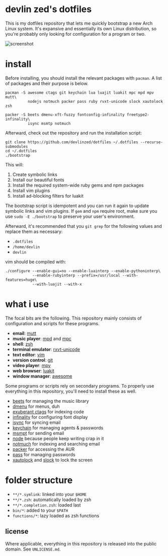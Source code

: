 devlin zed's dotfiles
=====================

This is my dotfiles repository that lets me quickly bootstrap a new Arch Linux
system.  It's expansive and essentially its own Linux distribution, so you're
probably only looking for configuration for a program or two.

![screenshot](https://raw.github.com/devlinzed/dotfiles/master/screenshot.png)

install
=======

Before installing, you should install the relevant packages with `pacman`.  A
list of packages and their purpose is below.

    pacman -S awesome ctags git keychain lua luajit luakit mpc mpd mpv mutt\
              nodejs notmuch packer pass ruby rvxt-unicode slock xautolock zsh

    packer -S beets dmenu-xft-fuzzy fontconfig-infinality freetype2-infinality\
              isync msmtp notmuch

Afterward, check out the repository and run the installation script:

    git clone https://github.com/devlinzed/dotfiles ~/.dotfiles --recurse-submodules
    cd ~/.dotfiles
    ./bootstrap

This will:

1. Create symbolic links
2. Install our beautiful fonts
3. Install the required system-wide ruby gems and npm packages
4. Install vim plugins
5. Install ad-blocking filters for luakit

The bootstrap script is idempotent and you can run it again to update symbolic
links and vim plugins.  If `gem` and `npm` require root, make sure you use
`sudo -E ./bootstrap` to preserve your user's environment.

Afterward, it's recommended that you `git grep` for the following values and
replace them as necessary:

* `.dotfiles`
* `/home/devlin`
* `devlin`

vim should be compiled with:

    ./configure --enable-gui=no --enable-luainterp --enable-pythoninterp\
                --enable-rubyinterp --prefix=/usr/local --with-features=huge\
                --with-luajit --with-x

what i use
==========

The focal bits are the following.  This repository mainly consists of
configuration and scripts for these programs.

* **email**: [mutt](http://mutt.org/)
* **music player**: [mpd](http://mpd.wikia.com/wiki/Music_Player_Daemon_Wiki) and [mpc](http://mpd.wikia.com/wiki/Client:Mpc)
* **shell**: [zsh](http://zsh.org/)
* **terminal emulator**: [rxvt-unicode](https://en.wikipedia.org/wiki/Rxvt)
* **text editor**: [vim](http://vim.org)
* **version control**: [git](http://git-scm.org)
* **video player**: [mpv](http://mpv.io/index.html)
* **web browser**: [luakit](http://luakit.org)
* **window manager**: [awesome](http://awesome.naquadah.org/)

Some programs or scripts rely on secondary programs.  To properly use
everything in this repository, you'll need to install these as well.

* [beets](http://beets.radbox.org) for managing the music library
* [dmenu](http://tools.suckless.org/dmenu/) for menus, duh
* [exuberant ctags](http://ctags.sourceforge.net/) for indexing code
* [infinality](http://infinality.net) for configuring font display
* [isync](http://isync.sourceforge.net/) for syncing email
* [keychain](http://www.funtoo.org/wiki/Keychain) for managing agents & passwords
* [msmpt](http://msmtp.sourceforge.net) for sending email
* [node](http://nodejs.org) because people keep writing crap in it
* [notmuch](http://notmuchmail.org/) for indexing and searching email
* [packer](https://aur.archlinux.org/packages/packer/) for accessing the AUR
* [pass](http://zx2c4.com/projects/password-store/) for managing passwords
* [xautolock](http://freecode.com/projects/xautolock) and
  [slock](http://tools.suckless.org/slock) to lock the screen

folder structure
================

- `**/*.symlink`: linked into your `$HOME`
- `**/*.zsh`: automatically loaded by zsh
- `**/*.completion.zsh`: loaded last
- `bin/*`: added to your `$PATH`
- `functions/*`: lazy loaded as zsh functions

license
-------

Where applicable, everything in this repository is released into the public
domain.  See `UNLICENSE.md`.

